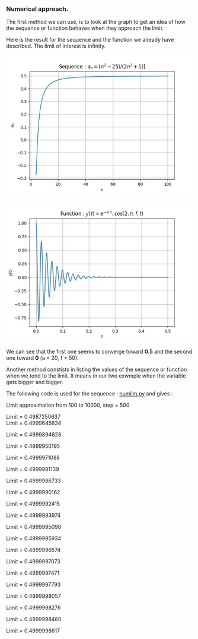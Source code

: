 ### Numerical approach.

The first method we can use, is to look at the graph to get an idea of how the sequence or function behaves when they approach the limit. 

Here is the result for the sequence and the function we already have described. The limit of interest is infinity.

![](num_seq2.jpg)

![](num_funcR2.jpg)

We can see that the first one seems to converge toward **0.5** and the second one toward **0** (a = 20, f = 50).

Another method constists in listing the values of the sequence or function when we tend to the limit. It means in our two exwmple when the variable gets bigger and bigger.

The following code is used for the sequence : [numlim.py](num_lim.py) and gives :

Limit approximation from 100 to 10000, step = 500

Limit = 0.4987250637\
Limit = 0.4999645834

Limit = 0.4999894628

Limit = 0.4999950195

Limit = 0.4999971088

Limit = 0.4999981139

Limit = 0.4999986733

Limit = 0.4999990162

Limit = 0.4999992415

Limit = 0.4999993974

Limit = 0.4999995098

Limit = 0.4999995934

Limit = 0.4999996574

Limit = 0.4999997073

Limit = 0.4999997471

Limit = 0.4999997793

Limit = 0.4999998057

Limit = 0.4999998276

Limit = 0.4999998460

Limit = 0.4999998617
